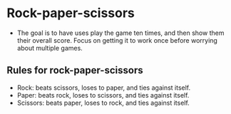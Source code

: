 # Rock-paper-scissors

* The goal is to have uses play the game ten times, and then show them their overall score. Focus on getting it to work once before worrying about multiple games.

## Rules for rock-paper-scissors

* Rock: beats scissors, loses to paper, and ties against itself.
* Paper: beats rock, loses to scissors, and ties against itself.
* Scissors: beats paper, loses to rock, and ties against itself.